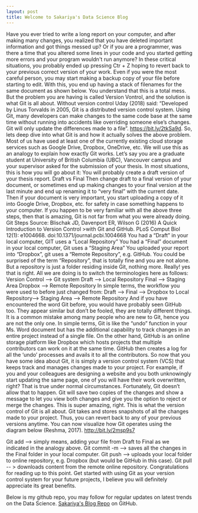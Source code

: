 ```yaml
---
layout: post
title: Welcome to Sakariya's Data Science Blog
---
```









Have you ever tried to write a long report on your computer, and after making many changes, you realized that you have deleted important information and got things messed up? Or if you are a programmer, was there a time that you altered some lines in your code and you started getting more errors and your program wouldn't run anymore? In these critical situations, you probably ended up pressing Ctr + Z hoping to revert back to your previous correct version of your work. Even if you were the most careful person, you may start making a backup copy of your file before starting to edit. With this, you end up having a stack of filenames for the same document as shown below. You understand that this is a total mess. But the problem you are having is called Version Vontrol, and the solution is what Git is all about.
Without version control
Uday (2018) said:
“Developed by Linus Torvalds in 2005, Git is a distributed version control system. Using Git, many developers can make changes to the same code base at the same time without running into accidents like overriding someone else’s changes. Git will only update the differences made to a file”. https://bit.ly/2tkSa9d.
So, lets deep dive into what Git is and how it actually solves the above problem. Most of us have used at least one of the currently existing cloud storage services such as Google Drive, Dropbox, OneDrive, etc. We will use this as an analogy to explain how exactly Git works. Let’s say you are a graduate student at University of British Columbia (UBC), Vancouver campus and your supervisor asked for the submission of your thesis. In most situations, this is how you will go about it:
You will probably create a draft version of your thesis report.
Draft vs Final
Then change draft to a final version of your document, or sometimes end up making changes to your final version at the last minute and end up renaming it to “very final” with the current date.
Then if your document is very important, you start uploading a copy of it into Google Drive, Dropbox, etc. for safety in case something happens to your computer.
If you happen to be very familiar with all the above three steps, then that is amazing, Git is not far from what you were already doing.
Git Steps
Source: Blischak JD, Davenport ER, Wilson G (2016) A Quick Introduction to Version Control >with Git and GitHub. PLoS Comput Biol 12(1): e1004668. doi:10.1371/journal.pcbi.1004668
You had a “Draft” in your local computer, GIT uses a “Local Repository”
You had a “Final” document in your local computer, Git uses a “Staging Area”
You uploaded your report into “Dropbox”, git uses a “Remote Repository”, e.g. GitHub.
You could be surprised of the term “Repository”, that is totally fine and you are not alone. But a repository is just a folder residing inside Git, nothing more. Really! yes that is right. All we are doing is to switch the terminologies here as follows:
Version Control --> Git system
Draft --> Local Repository
Final --> Staging Area
Dropbox --> Remote Repository
In simple terms, the workflow you were used to before just changed from:
Draft --> Final --> Dropbox
to
Local Repository--> Staging Area --> Remote Repository
And if you have encountered the word Git before, you would have probably seen GitHub too. They appear similar but don’t be fooled, they are totally different things. It is a common mistake among many people who are new to Git, hence you are not the only one. In simple terms, Git is like the “undo” function in your Ms. Word document but has the additional capability to track changes in an entire project instead of a single file. On the other hand, GitHub is an online storage platform like Dropbox which hosts projects that multiple contributors can work on it at the same time. GitHub then creates a log for all the ‘undo’ processes and avails it to all the contributors.
So now that you have some idea about Git, it is simply a version control system (VCS) that keeps track and manages changes made to your project. For example, if you and your colleagues are designing a website and you both unknowingly start updating the same page, one of you will have their work overwritten, right? That is true under normal circumstances. Fortunately, Git doesn’t allow that to happen. Git will save two copies of the changes and show a message to let you view both changes and give you the option to reject or merge the changes. This is super amazing, right. This is what the version control of Git is all about. Git takes and stores snapshots of all the changes made to your project. Thus, you can revert back to any of your previous versions anytime.
You can now visualize how Git operates using the diagram below (Reshma, 2017). http://bit.ly/2msp9s7

Git add --> simply means, adding your file from Draft to Final as we indicated in the analogy above.
Git commit -m --> saves all the changes in the Final folder in your local computer.
Git push --> uploads your local folder to online repository, e.g. Dropbox (but would be GitHub in this case).
Git pull -- > downloads content from the remote online repository.
Congratulations for reading up to this point. Get started with using Git as your version control system for your future projects, I believe you will definitely appreciate its great benefits.



Below is my github repo, you may follow for regular updates on latest trends on the Data Science.
 [Sakariya's Blog Repo](https://github.com/eyrakas/eyrakas.github.io) on GitHub.